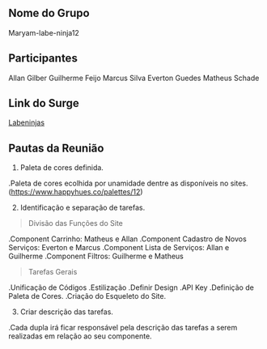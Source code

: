 ## Nome do Grupo

Maryam-labe-ninja12

## Participantes

Allan Gilber
Guilherme Feijo
Marcus Silva
Everton Guedes
Matheus Schade

## Link do Surge
[Labeninjas](https://homeless-birds.surge.sh/)

## Pautas da Reunião

1) Paleta de cores definida.

 .Paleta de cores ecolhida por unamidade dentre as disponíveis no sites. (https://www.happyhues.co/palettes/12)

2) Identificação e separação de tarefas.

> Divisão das Funções do Site

 .Component Carrinho: Matheus e Allan
 .Component Cadastro de Novos Serviços: Everton e Marcus
 .Component Lista de Serviços: Allan e Guilherme
 .Component Filtros: Guilherme e Matheus

> Tarefas Gerais

 .Unificação de Códigos
 .Estilização
 .Definir Design
 .API Key
 .Definição de Paleta de Cores.
 .Criação do Esqueleto do Site.

3) Criar descrição das tarefas.

 .Cada dupla irá ficar responsável pela descrição das tarefas a serem realizadas em relação ao seu componente.

